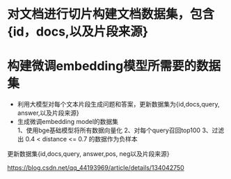 # 对文档进行切片构建文档数据集，包含{id，docs,以及片段来源}
# 构建微调embedding模型所需要的数据集
- 利用大模型对每个文本片段生成问题和答案，更新数据集为{id,docs,query, answer,以及片段来源}
- 生成微调embedding model的数据集   
  1、使用bge基础模型将所有数据向量化
  2、对每个query召回top100
  3、过滤出 0.4 < distance <= 0.7 的数据作为负样本

更新数据集{id,docs,query, answer,pos, neg以及片段来源}


https://blog.csdn.net/qq_44193969/article/details/134042750